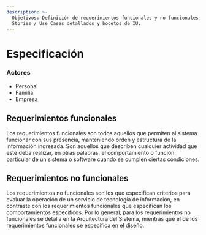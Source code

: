 ```yaml
---
description: >-
  Objetivos: Definición de requerimientos funcionales y no funcionales, user
  Stories / Use Cases detallados y bocetos de IU.
---
```


# Especificación

### Actores

* Personal
* Familia
* Empresa

## Requerimientos funcionales

Los requerimientos funcionales son todos aquellos que permiten al sistema funcionar con sus presencia, manteniendo orden y estructura de la información ingresada. Son aquellos que describen cualquier actividad que este deba realizar, en otras palabras, el comportamiento o función particular de un sistema o software cuando se cumplen ciertas condiciones.

## Requerimientos no funcionales

Los requerimientos no funcionales son los que especifican criterios para evaluar la operación de un servicio de tecnología de información, en contraste con los requerimientos funcionales que especifican los comportamientos específicos. Por lo general, para los requerimientos no funcionales se detalla en la Arquitectura del Sistema, mientras que el de los requerimientos funcionales se especifica en el diseño.
